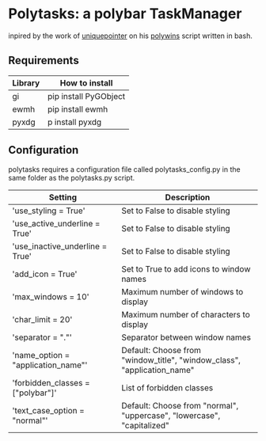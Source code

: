 # Polytasks: a polybar TaskManager

inpired by the work of [uniquepointer](https://github.com/uniquepointer) on his [polywins](https://github.com/uniquepointer/polywins) script written in bash.

## Requirements
| Library | How to install |
| --- | --- |
| gi | pip install PyGObject |
| ewmh | pip install ewmh |
| pyxdg | p install pyxdg |


## Configuration

polytasks requires a configuration file called polytasks_config.py in the same folder as the polytasks.py script.


| Setting | Description |
| --- | --- |
| 'use_styling = True' | Set to False to disable styling |
| 'use_active_underline = True' | Set to False to disable styling |
| 'use_inactive_underline = True' | Set to False to disable styling |
| 'add_icon = True' | Set to True to add icons to window names |
| 'max_windows = 10' | Maximum number of windows to display |
| 'char_limit = 20' | Maximum number of characters to display |
| 'separator = "."' | Separator between window names |
| 'name_option = "application_name"' | Default: Choose from "window_title", "window_class", "application_name" |
| 'forbidden_classes = ["polybar"]' | List of forbidden classes
| 'text_case_option = "normal"' | Default: Choose from "normal", "uppercase", "lowercase", "capitalized" |

